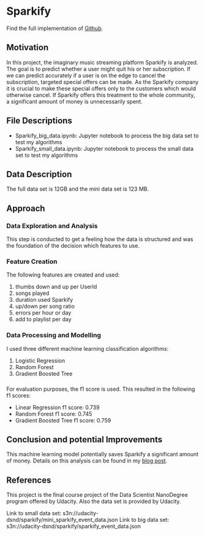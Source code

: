 # Sparkify
Find the full implementation of [Github](https://github.com/nq8/udacity_data_scientist/tree/main/capstone). 
## Motivation
In this project, the imaginary music streaming platform Sparkify is analyzed. The goal is to predict whether a user 
might quit his or her subscription. If we can predict accurately if a user is on the edge to cancel the subscription,
targeted special offers can be made. As the Sparkify company it is crucial to make these special offers only 
to the customers which would otherwise cancel. If Sparkify offers this treatment to the whole community, a significant 
amount of money is unnecessarily spent. 

## File Descriptions
- Sparkify_big_data.ipynb: Jupyter notebook to process the big data set to test my algorithms
- Sparkify_small_data.ipynb: Jupyter notebook to process the small data set to test my algorithms
## Data Description
The full data set is 12GB and the mini data set is 123 MB.

## Approach
### Data Exploration and Analysis
This step is conducted to get a feeling how the data is structured and was the foundation of the decision which 
features to use.
### Feature Creation
The following features are created and used:  
1) thumbs down and up per UserId  
2) songs played  
3) duration used Sparkify
4) up/down per song ratio  
5) errors per hour or day  
6) add to playlist per day
### Data Processing and Modelling
I used three different machine learning classification algorithms:
1) Logistic Regression
2) Random Forest
3) Gradient Boosted Tree
###
For evaluation purposes, the f1 score is used. This resulted in the following f1 scores:
- Linear Regression f1 score: 0.739
- Random Forest f1 score: 0.745
- Gradient Boosted Tree f1 score: 0.759

## Conclusion and potential Improvements
This machine learning model potentially saves Sparkify a significant amount of money. Details on this analysis 
can be found in my [blog post](https://nniillss.medium.com/should-i-stay-or-should-i-go-the-answer-is-stay-always-6bfebecde53b). 

## References
This project is the final course project of the Data Scientist NanoDegree program offered by Udacity. Also the 
data set is provided by Udacity.

Link to small data set: s3n://udacity-dsnd/sparkify/mini_sparkify_event_data.json
Link to big data set: s3n://udacity-dsnd/sparkify/sparkify_event_data.json
